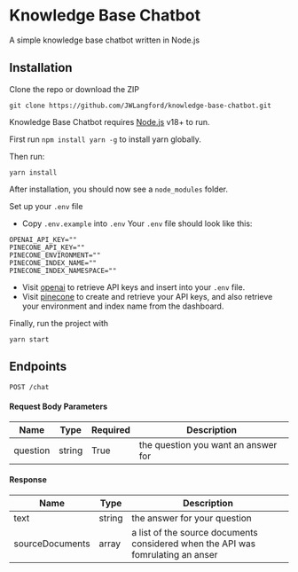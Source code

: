 # Knowledge Base Chatbot

A simple knowledge base chatbot written in Node.js

## Installation

Clone the repo or download the ZIP

```
git clone https://github.com/JWLangford/knowledge-base-chatbot.git
```

Knowledge Base Chatbot requires [Node.js](https://nodejs.org/) v18+ to run.

First run `npm install yarn -g` to install yarn globally.

Then run:

```
yarn install
```
After installation, you should now see a `node_modules` folder.

Set up your `.env` file

- Copy `.env.example` into `.env`
  Your `.env` file should look like this:

```
OPENAI_API_KEY=""
PINECONE_API_KEY=""
PINECONE_ENVIRONMENT=""
PINECONE_INDEX_NAME=""
PINECONE_INDEX_NAMESPACE=""
```

- Visit [openai](https://help.openai.com/en/articles/4936850-where-do-i-find-my-secret-api-key) to retrieve API keys and insert into your `.env` file.
- Visit [pinecone](https://pinecone.io/) to create and retrieve your API keys, and also retrieve your environment and index name from the dashboard.

Finally, run the project with

```
yarn start
```

## Endpoints

`POST /chat`

#### Request Body Parameters
| Name  |  Type | Required | Description |
| ------------- | ------------- | ------------- | ------------- |
| question  | string  | True | the question you want an answer for |

#### Response
| Name  |  Type | Description |
| ------------- | ------------- | ------------- | 
| text  | string  | the answer for your question |
| sourceDocuments  | array  | a list of the source documents considered when the API was fomrulating an anser |
   
   [node.js]: <http://nodejs.org>
